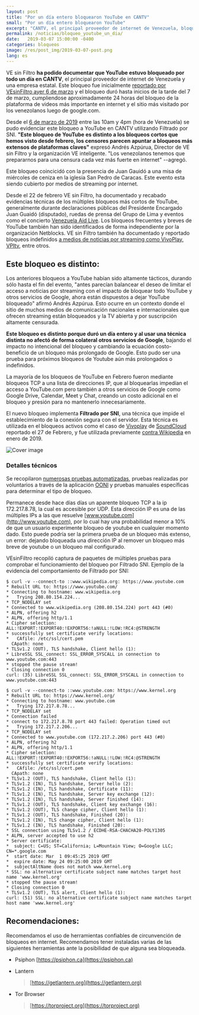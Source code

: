 ```yaml
---
layout: post
title: "Por un día entero bloquearon YouTube en CANTV"
small: "Por un día entero bloquearon YouTube"
excerpt: "CANTV, el principal proveedor de internet de Venezuela, bloqueó por todo un día el acceso a youtube.com. Este bloqueo aplicó Filtrado SNI, por lo que no afectó a otros servicios de google. Bloqueos previos a YouTube habían sido más cortos."
permalink: /noticias/bloqueo_youtube_un_dia/
date:   2019-03-07 15:00:00 -0400
categories: bloqueos
image: /res/post_img/2019-03-07-post.png
lang: es
---
```



VE sin Filtro **ha podido documentar que YouTube estuvo bloqueado por
todo un día en CANTV**, el principal proveedor de internet de Venezuela
y una empresa estatal. Este bloqueo fue inicialmente [reportado por
VEsinFiltro ayer 6 de
marzo](https://twitter.com/vesinfiltro/status/1103424906342080512)
y el bloqueo duró hasta inicios de la tarde del 7 de marzo, cumpliendose
aproximadamente 24 horas del bloqueo de la plataforma de videos más
importante en internet y el sitio más visitado por los venezolanos luego
de google.com.

Desde el [6 de marzo de
2019](https://explorer.ooni.io/measurement/20190306T193453Z_AS8048_jmYnrsmmhaJP8SKiMDvhORIe99M74ucNTn5zmUxCdv31pVd1W0?input=https:%2F%2Fwww.youtube.com%2F)
entre las 10am y 4pm (hora de Venezuela) se pudo evidenciar este bloqueo
a YouTube en CANTV utilizando Filtrado por SNI. **\"Este bloqueo de YouTube
es distinto a los bloqueos cortos que hemos visto desde febrero, los
censores parecen apuntar a bloqueos más extensos de plataformas claves\"**
expresó Andrés Azpúrua, Director de VE sin Filtro y la organización VE
inteligente. \"Los venezolanos tenemos que prepararnos para una censura
cada vez más fuerte en internet\" --agregó.

Este bloqueo coincicidó con la presencia de Juan Gauidó a una misa de
miércoles de ceniza en la iglesia San Pedro de Caracas. Este evento esta
siendo cubierto por medios de streaming por internet.

Desde el 22 de febrero VE sin Filtro, ha documentado y recabado
evidencias técnicas de los múltiples bloqueos más cortos de YouTube,
generalmente durante declaraciones públicas del Presidente Encargado
Juan Guaidó (disputado), ruedas de prensa del Grupo de Lima y eventos
como el concierto [Venezuela Aid
Live](http://venezuelaaidlive.com). Los bloqueos frecuentes
y breves de YouTube también han sido identificados de forma
independiente por la organización Netblocks. VE sin Filtro también ha
documentado y reportado bloqueos indefinidos [a medios de noticias por
streaming como VivoPlay,
VPItv](https://twitter.com/vesinfiltro/status/1099073994496622593),
entre otros.

Este bloqueo es distinto:
-------------------------

Los anteriores bloqueos a YouTube habían sido altamente tácticos,
durando sólo hasta el fin del evento, \"antes parecían balancear el
deseo de limitar el acceso a noticias por streaming con el impacto de
bloquear todo YouTube y otros servicios de Google, ahora están
dispuestos a dejar YouTube bloqueado\" afirmó Andrés Azpúrua. Esto ocurre en un
contexto donde el sitio de muchos medios de comunicación nacionales e
internacionales que ofrecen streaming están bloqueados y la TV abierta y
por suscripción altamente censurada.

**Este bloqueo es distinto porque duró un día entero y al usar una técnica
distinta no afectó de forma colateral otros servicios de Google**, bajando
el impacto no intencional del bloqueo y cambiando la ecuación
costo-beneficio de un bloqueo más prolongado de Google. Esto pudo ser
una prueba para próximos bloqueos de Youtube aún más prolongados o
indefinidos.

La mayoría de los bloqueos de YouTube en Febrero fueron mediante
bloqueos TCP a una lista de direcciones IP, que al bloquearlas impedían
el acceso a YouTube.com pero también a otros servicios de Google como
Google Drive, Calendar, Meet y Chat, creando un costo adicional en el
bloqueo y presión para no mantenerlo innecesariamente.

El nuevo bloqueo implementa **Filtrado por SNI**, una técnica que impide
el establecimiento de la conexión segura con el servidor. Esta técnica
es utilizada en el bloqueos activos como el caso de
[Vivoplay](https://twitter.com/vesinfiltro/status/1100757785992708097)
de
[SoundCloud](https://twitter.com/vesinfiltro/status/1100757785992708097)
reportado el 27 de Febrero, y fue utilizada previamente [contra
Wikipedia](http://vesinfiltro.com/noticias/wikipedia_2019-01/)
en enero de 2019.

![Cover image](/res/post_img/2019-03-07-post.png)


### Detalles técnicos

Se recopilaron [numerosas pruebas
automatizadas](https://api.ooni.io/api/v1/measurements?probe_cc=VE&input=youtube.com&since=2019-03-06&until=2019-03-08&limit=100),
pruebas realizadas por voluntarios a través de la aplicación
[OONI](http://ooni.torproject.org) y pruebas manuales
específicas para determinar el tipo de bloqueo.

Permanece desde hace días días un aparente bloqueo TCP a la ip
172.217.8.78, la cual es accesible por UDP. Esta dirección IP es una de
las múltiples IPs a las que resuelve
[www.youtube.com](http://www.youtube.com), por lo cual hay
una probabilidad menor a 10% de que un usuario experimente bloqueo de
youtube en cualquier momento dado. Esto puede podría ser la primera
prueba de un bloqueo más extenso, un error: dejando bloqueada una
dirección IP al remover un bloqueo más breve de youtube o un bloqueo mal
configurado.

VEsinFiltro recopiló captura de paquetes de múltiples pruebas para
comprobar el funcionamiento del bloqueo por Filtrado SNI. Ejemplo de la
evidencia del comportamiento de Filtrado por SNI:

```
$ curl -v --connect-to ::www.wikipedia.org: https://www.youtube.com
* Rebuilt URL to: https://www.youtube.com/
* Connecting to hostname: www.wikipedia.org
*   Trying 208.80.154.224...
* TCP_NODELAY set
* Connected to www.wikipedia.org (208.80.154.224) port 443 (#0)
* ALPN, offering h2
* ALPN, offering http/1.1
* Cipher selection: ALL:!EXPORT:!EXPORT40:!EXPORT56:!aNULL:!LOW:!RC4:@STRENGTH
* successfully set certificate verify locations:
*   CAfile: /etc/ssl/cert.pem
  CApath: none
* TLSv1.2 (OUT), TLS handshake, Client hello (1):
* LibreSSL SSL_connect: SSL_ERROR_SYSCALL in connection to www.youtube.com:443
* stopped the pause stream!
* Closing connection 0
curl: (35) LibreSSL SSL_connect: SSL_ERROR_SYSCALL in connection to www.youtube.com:443
```
```
$ curl -v --connect-to ::www.youtube.com: https://www.kernel.org
* Rebuilt URL to: https://www.kernel.org/
* Connecting to hostname: www.youtube.com
*   Trying 172.217.8.78...
* TCP_NODELAY set
* Connection failed
* connect to 172.217.8.78 port 443 failed: Operation timed out
*   Trying 172.217.2.206...
* TCP_NODELAY set
* Connected to www.youtube.com (172.217.2.206) port 443 (#0)
* ALPN, offering h2
* ALPN, offering http/1.1
* Cipher selection: ALL:!EXPORT:!EXPORT40:!EXPORT56:!aNULL:!LOW:!RC4:@STRENGTH
* successfully set certificate verify locations:
*   CAfile: /etc/ssl/cert.pem
  CApath: none
* TLSv1.2 (OUT), TLS handshake, Client hello (1):
* TLSv1.2 (IN), TLS handshake, Server hello (2):
* TLSv1.2 (IN), TLS handshake, Certificate (11):
* TLSv1.2 (IN), TLS handshake, Server key exchange (12):
* TLSv1.2 (IN), TLS handshake, Server finished (14):
* TLSv1.2 (OUT), TLS handshake, Client key exchange (16):
* TLSv1.2 (OUT), TLS change cipher, Client hello (1):
* TLSv1.2 (OUT), TLS handshake, Finished (20):
* TLSv1.2 (IN), TLS change cipher, Client hello (1):
* TLSv1.2 (IN), TLS handshake, Finished (20):
* SSL connection using TLSv1.2 / ECDHE-RSA-CHACHA20-POLY1305
* ALPN, server accepted to use h2
* Server certificate:
*  subject: C=US; ST=California; L=Mountain View; O=Google LLC; CN=*.google.com
*  start date: Mar  1 09:45:25 2019 GMT
*  expire date: May 24 09:25:00 2019 GMT
*  subjectAltName does not match www.kernel.org
* SSL: no alternative certificate subject name matches target host name 'www.kernel.org'
* stopped the pause stream!
* Closing connection 0
* TLSv1.2 (OUT), TLS alert, Client hello (1):
curl: (51) SSL: no alternative certificate subject name matches target host name 'www.kernel.org'
```

Recomendaciones:
----------------

Recomendamos el uso de herramientas confiables de circunvención de
bloqueos en internet. Recomendamos tener instaladas varias de las
siguientes herramientas ante la posibilidad de que alguna sea bloqueada.

-   Psiphon [https://psiphon.ca](https://psiphon.ca)

-   Lantern
    > [https://getlantern.org](https://getlantern.org)

-   Tor Browser
    > [https://torproject.org](https://torproject.org)
